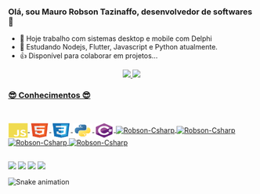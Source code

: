 ### Olá, sou Mauro Robson Tazinaffo, desenvolvedor de softwares 👋

- 🔭 Hoje trabalho com sistemas desktop e mobile com Delphi
- 🌱 Estudando Nodejs, Flutter, Javascript e Python atualmente. 
- 👍 Disponível para colaborar em projetos...

<div align="center">
  <a href="https://github.com/robson-tazinaffo">
  <img height="180em" src="https://github-readme-stats.vercel.app/api?username=robson-tazinaffo&show_icons=true&theme=dark&include_all_commits=true&count_private=true"/>
  <img height="180em" src="https://github-readme-stats.vercel.app/api/top-langs/?username=robson-tazinaffo&layout=compact&langs_count=7&theme=dark"/>
</div>

  
### 😎 Conhecimentos 😎
##  
  
<div style="display: inline_block"><br>
  <img align="center" alt="Robson-Js" height="30" width="40" src="https://raw.githubusercontent.com/devicons/devicon/master/icons/javascript/javascript-plain.svg">
  <img align="center" alt="Robson-HTML" height="30" width="40" src="https://raw.githubusercontent.com/devicons/devicon/master/icons/html5/html5-original.svg">
  <img align="center" alt="Robson-CSS" height="30" width="40" src="https://raw.githubusercontent.com/devicons/devicon/master/icons/css3/css3-original.svg">
  <img align="center" alt="Robson-Python" height="30" width="40" src="https://raw.githubusercontent.com/devicons/devicon/master/icons/python/python-original.svg">
  <img align="center" alt="Robson-Csharp" height="30" width="40" src="https://raw.githubusercontent.com/devicons/devicon/master/icons/csharp/csharp-original.svg">
  <img align="center" alt="Robson-Csharp" height="30" width="40" src="https://cdn.jsdelivr.net/gh/devicons/devicon/icons/docker/docker-original-wordmark.svg" />
  <img align="center" alt="Robson-Csharp" height="60" width="50" src="https://cdn.jsdelivr.net/gh/devicons/devicon/icons/mysql/mysql-original-wordmark.svg" />
  <img align="center" alt="Robson-Csharp" height="60" width="50" src="https://cdn.jsdelivr.net/gh/devicons/devicon/icons/nodejs/nodejs-original-wordmark.svg" />
  <img align="center" alt="Robson-Csharp" height="50" width="40" src="https://cdn.jsdelivr.net/gh/devicons/devicon/icons/ubuntu/ubuntu-plain-wordmark.svg" />
          
                  
          
</div> 
  
  ##
  
<div> 
  <a href="https://www.instagram.com/robsontazinaffo/" target="_blank"><img src="https://img.shields.io/badge/-Instagram-%23E4405F?style=for-the-badge&logo=instagram&logoColor=white" target="_blank"></a>
 <a href="robsontazinaffo#9302" target="_blank"><img src="https://img.shields.io/badge/Discord-7289DA?style=for-the-badge&logo=discord&logoColor=white" target="_blank"></a> 
  <a href = "mailto:robsontazinaffo@hotmail.com"><img src="https://img.shields.io/badge/-Gmail-%23333?style=for-the-badge&logo=gmail&logoColor=white" target="_blank"></a>
  <a href="https://www.linkedin.com/in/mauro-robson-tazinaffo-b6b127119/?originalSubdomain=br" target="_blank"><img src="https://img.shields.io/badge/-LinkedIn-%230077B5?style=for-the-badge&logo=linkedin&logoColor=white" target="_blank"></a> 
 
  ![Snake animation](https://github.com/blob/output/github-contribution-grid-snake.svg)
 
</div>  
